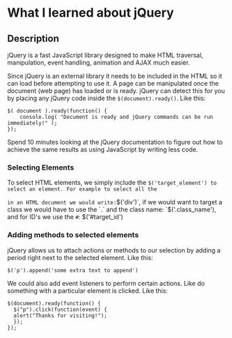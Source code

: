 # What I learned about jQuery

## Description
jQuery is a fast JavaScript library designed to make HTML traversal, manipulation, event handling, animation and AJAX much easier.

Since jQuery is an external library it needs to be included in the HTML so it can load before attempting to use it. A page can be manipulated once the document (web page) has loaded or is ready. jQuery can detect this for you by placing any jQuery code inside the `$(document).ready()`. Like this:
```
$( document ).ready(function() {
    console.log( "Document is ready and jQuery commands can be run immediately!" );
});
```

Spend 10 minutes looking at the jQuery documentation to figure out how to achieve the same results as using JavaScript by writing less code.

### Selecting Elements

To select HTML elements, we simply include the `$('target_element') to select an element.
For example to select all the `<div>` in an HTML document we would write: `$('div')`, if we would want to target a class we would have to use the `.` and the class name: `$('.class_name'), and for ID's we use the `#`: $('#target_id')

### Adding methods to selected elements

jQuery allows us to attach actions or methods to our selection by adding a period right next to the selected element. Like this:
```
$('p').append('some extra text to append')
```

We could also add event listeners to perform certain actions. Like do something with a particular element is clicked. Like this:
```
$(document).ready(function() {
  $("p").click(function(event) {
  alert("Thanks for visiting!");
  });
});
```